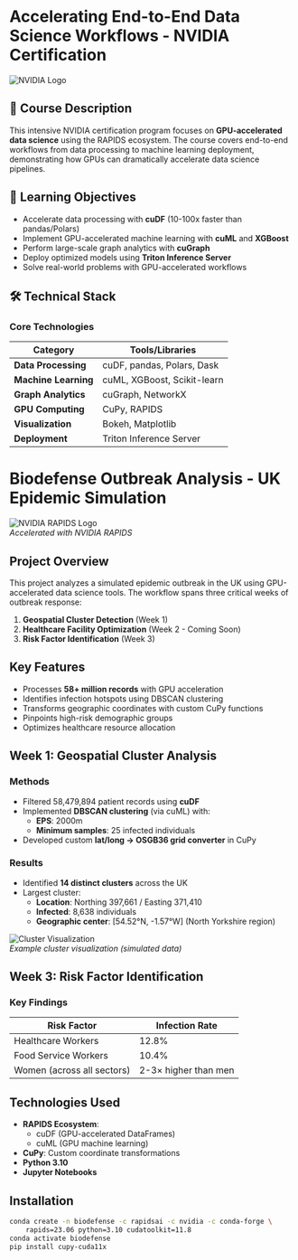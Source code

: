 # Accelerating End-to-End Data Science Workflows - NVIDIA Certification

![NVIDIA Logo](https://upload.wikimedia.org/wikipedia/commons/thumb/2/21/NVIDIA_logo.svg/320px-NVIDIA_logo.svg.png)

## 📝 Course Description
This intensive NVIDIA certification program focuses on **GPU-accelerated data science** using the RAPIDS ecosystem. The course covers end-to-end workflows from data processing to machine learning deployment, demonstrating how GPUs can dramatically accelerate data science pipelines.

## 🎯 Learning Objectives
- Accelerate data processing with **cuDF** (10-100x faster than pandas/Polars)
- Implement GPU-accelerated machine learning with **cuML** and **XGBoost**
- Perform large-scale graph analytics with **cuGraph**
- Deploy optimized models using **Triton Inference Server**
- Solve real-world problems with GPU-accelerated workflows

## 🛠️ Technical Stack
### Core Technologies
| Category        | Tools/Libraries |
|----------------|---------------|
| **Data Processing** | cuDF, pandas, Polars, Dask |
| **Machine Learning** | cuML, XGBoost, Scikit-learn |
| **Graph Analytics** | cuGraph, NetworkX |
| **GPU Computing** | CuPy, RAPIDS |
| **Visualization** | Bokeh, Matplotlib |
| **Deployment** | Triton Inference Server |

 # Biodefense Outbreak Analysis - UK Epidemic Simulation

![NVIDIA RAPIDS Logo](https://developer.nvidia.com/sites/default/files/akamai/rapids/images/RAPIDS-logo-white-500px.png)  
*Accelerated with NVIDIA RAPIDS*

## Project Overview
This project analyzes a simulated epidemic outbreak in the UK using GPU-accelerated data science tools. The workflow spans three critical weeks of outbreak response:

1. **Geospatial Cluster Detection** (Week 1)
2. **Healthcare Facility Optimization** (Week 2 - Coming Soon)
3. **Risk Factor Identification** (Week 3)

## Key Features
- Processes **58+ million records** with GPU acceleration
- Identifies infection hotspots using DBSCAN clustering
- Transforms geographic coordinates with custom CuPy functions
- Pinpoints high-risk demographic groups
- Optimizes healthcare resource allocation

## Week 1: Geospatial Cluster Analysis
### Methods
- Filtered 58,479,894 patient records using **cuDF**
- Implemented **DBSCAN clustering** (via cuML) with:
  - **EPS**: 2000m 
  - **Minimum samples**: 25 infected individuals
- Developed custom **lat/long → OSGB36 grid converter** in CuPy

### Results
- Identified **14 distinct clusters** across the UK
- Largest cluster:
  - **Location**: Northing 397,661 / Easting 371,410
  - **Infected**: 8,638 individuals
  - **Geographic center**: [54.52°N, -1.57°W] (North Yorkshire region)

![Cluster Visualization](images/cluster_map.png)  
*Example cluster visualization (simulated data)*

## Week 3: Risk Factor Identification
### Key Findings
| Risk Factor | Infection Rate |
|-------------|----------------|
| Healthcare Workers | 12.8% |
| Food Service Workers | 10.4% |
| Women (across all sectors) | 2-3× higher than men |

## Technologies Used
- **RAPIDS Ecosystem**:
  - cuDF (GPU-accelerated DataFrames)
  - cuML (GPU machine learning)
- **CuPy**: Custom coordinate transformations
- **Python 3.10**
- **Jupyter Notebooks**

## Installation
```bash
conda create -n biodefense -c rapidsai -c nvidia -c conda-forge \
    rapids=23.06 python=3.10 cudatoolkit=11.8
conda activate biodefense
pip install cupy-cuda11x
